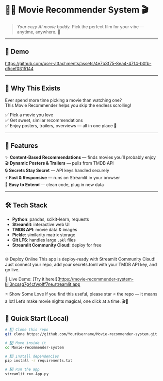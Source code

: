 # 🍿✨ Movie Recommender System 🎬





> *Your cozy AI movie buddy.* Pick the perfect film for your vibe — anytime, anywhere. 💖

---

## 🎥 Demo

<!-- If you have a GIF or video, upload it to your repo or use a trusted link -->
https://github.com/user-attachments/assets/4e7b3f75-8ea4-4714-b0fb-d5cef0315144

---

## 🦄 Why This Exists

Ever spend more time picking a movie than watching one?  
This Movie Recommender helps you skip the endless scrolling!

✅ Pick a movie you love  
✅ Get sweet, similar recommendations  
✅ Enjoy posters, trailers, overviews — all in one place 🍿

---

## 💎 Features

✨ **Content-Based Recommendations** — finds movies you’ll probably enjoy  
🎬 **Dynamic Posters & Trailers** — pulls from TMDB API  
🔒 **Secrets Stay Secret** — API keys handled securely  
⚡️ **Fast & Responsive** — runs on Streamlit in your browser  
🧩 **Easy to Extend** — clean code, plug in new data

---

## 🛠️ Tech Stack

- **Python**: pandas, scikit-learn, requests
- **Streamlit**: interactive web UI
- **TMDB API**: movie data & images
- **Pickle**: similarity matrix storage
- **Git LFS**: handles large `.pkl` files
- **Streamlit Community Cloud**: deploy for free

---
🌐 Deploy Online
This app is deploy-ready with Streamlit Community Cloud!
Just connect your repo, add your secrets.toml with your TMDB API key, and go live.

🔗 Live Demo: [Try it here!](https://movie-recommender-system-kjl3ncssg7g4cfwplff7ne.streamlit.app

⭐️ Show Some Love
If you find this useful, please star ⭐️ the repo — it means a lot!
Let’s make movie nights magical, one click at a time. 🎬💫

## 🚀 Quick Start (Local)

```bash
# 1️⃣ Clone this repo
git clone https://github.com/YourUsername/Movie-recommender-system.git

# 2️⃣ Move inside it
cd Movie-recommender-system

# 3️⃣ Install dependencies
pip install -r requirements.txt

# 4️⃣ Run the app
streamlit run App.py
